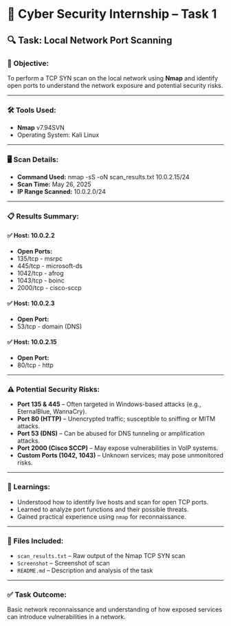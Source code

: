 # 🚨 Cyber Security Internship – Task 1

## 🔍 Task: Local Network Port Scanning

### 🧠 Objective:
To perform a TCP SYN scan on the local network using **Nmap** and identify open ports to understand the network exposure and potential security risks.

---

### 🛠 Tools Used:
- **Nmap** v7.94SVN
- Operating System: Kali Linux

---

### 🖥️ Scan Details:
- **Command Used:**
nmap -sS -oN scan_results.txt 10.0.2.15/24
- **Scan Time:** May 26, 2025
- **IP Range Scanned:** 10.0.2.0/24

---

### 📋 Results Summary:

#### ✅ Host: 10.0.2.2
- **Open Ports:**
- 135/tcp - msrpc
- 445/tcp - microsoft-ds
- 1042/tcp - afrog
- 1043/tcp - boinc
- 2000/tcp - cisco-sccp

#### ✅ Host: 10.0.2.3
- **Open Port:**
- 53/tcp - domain (DNS)

#### ✅ Host: 10.0.2.15
- **Open Port:**
- 80/tcp - http

---

### ⚠️ Potential Security Risks:

- **Port 135 & 445** – Often targeted in Windows-based attacks (e.g., EternalBlue, WannaCry).
- **Port 80 (HTTP)** – Unencrypted traffic; susceptible to sniffing or MITM attacks.
- **Port 53 (DNS)** – Can be abused for DNS tunneling or amplification attacks.
- **Port 2000 (Cisco SCCP)** – May expose vulnerabilities in VoIP systems.
- **Custom Ports (1042, 1043)** – Unknown services; may pose unmonitored risks.

---

### 📘 Learnings:
- Understood how to identify live hosts and scan for open TCP ports.
- Learned to analyze port functions and their possible threats.
- Gained practical experience using `nmap` for reconnaissance.

---

### 📁 Files Included:
- `scan_results.txt` – Raw output of the Nmap TCP SYN scan
- `Screenshot` – Screenshot of scan
- `README.md` – Description and analysis of the task

---
### ✅ Task Outcome:
Basic network reconnaissance and understanding of how exposed services can introduce vulnerabilities in a network.

